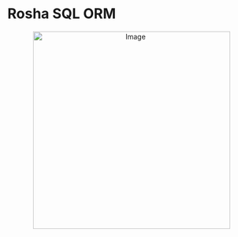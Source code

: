 # Rosha SQL ORM
<p align="center"><img width="400" src="https://myrosha.ir/wp-content/uploads/2024/04/Logo.png" alt="Image"></p>

